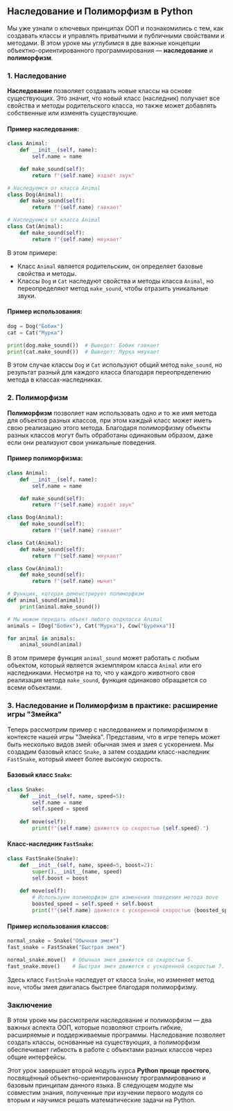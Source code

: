 ## Наследование и Полиморфизм в Python

Мы уже узнали о ключевых принципах ООП и познакомились с тем, как создавать классы и управлять приватными и публичными свойствами и методами. В этом уроке мы углубимся в две важные концепции объектно-ориентированного программирования — **наследование** и **полиморфизм**.

### 1. Наследование

**Наследование** позволяет создавать новые классы на основе существующих. Это значит, что новый класс (наследник) получает все свойства и методы родительского класса, но также может добавлять собственные или изменять существующие.

#### Пример наследования:

```python
class Animal:
    def __init__(self, name):
        self.name = name

    def make_sound(self):
        return f"{self.name} издаёт звук"

# Наследуемся от класса Animal
class Dog(Animal):
    def make_sound(self):
        return f"{self.name} гавкает"

# Наследуемся от класса Animal
class Cat(Animal):
    def make_sound(self):
        return f"{self.name} мяукает"
```

В этом примере:
- Класс `Animal` является родительским, он определяет базовые свойства и методы.
- Классы `Dog` и `Cat` наследуют свойства и методы класса `Animal`, но переопределяют метод `make_sound`, чтобы отразить уникальные звуки.

#### Пример использования:

```python
dog = Dog("Бобик")
cat = Cat("Мурка")

print(dog.make_sound())  # Выведет: Бобик гавкает
print(cat.make_sound())  # Выведет: Мурка мяукает
```

В этом случае классы `Dog` и `Cat` используют общий метод `make_sound`, но результат разный для каждого класса благодаря переопределению метода в классах-наследниках.

### 2. Полиморфизм

**Полиморфизм** позволяет нам использовать одно и то же имя метода для объектов разных классов, при этом каждый класс может иметь свою реализацию этого метода. Благодаря полиморфизму объекты разных классов могут быть обработаны одинаковым образом, даже если они реализуют свои уникальные поведения.

#### Пример полиморфизма:

```python
class Animal:
    def __init__(self, name):
        self.name = name

    def make_sound(self):
        return f"{self.name} издаёт звук"

class Dog(Animal):
    def make_sound(self):
        return f"{self.name} гавкает"

class Cat(Animal):
    def make_sound(self):
        return f"{self.name} мяукает"

class Cow(Animal):
    def make_sound(self):
        return f"{self.name} мычит"

# Функция, которая демонстрирует полиморфизм
def animal_sound(animal):
    print(animal.make_sound())

# Мы можем передать объект любого подкласса Animal
animals = [Dog("Бобик"), Cat("Мурка"), Cow("Бурёнка")]

for animal in animals:
    animal_sound(animal)
```

В этом примере функция `animal_sound` может работать с любым объектом, который является экземпляром класса `Animal` или его наследниками. Несмотря на то, что у каждого животного своя реализация метода `make_sound`, функция одинаково обращается со всеми объектами.

### 3. Наследование и Полиморфизм в практике: расширение игры "Змейка"

Теперь рассмотрим пример с наследованием и полиморфизмом в контексте нашей игры "Змейка". Представим, что в игре теперь может быть несколько видов змей: обычная змея и змея с ускорением. Мы создадим базовый класс `Snake`, а затем создадим класс-наследник `FastSnake`, который имеет более высокую скорость.

#### Базовый класс `Snake`:

```python
class Snake:
    def __init__(self, name, speed=5):
        self.name = name
        self.speed = speed
    
    def move(self):
        print(f"{self.name} движется со скоростью {self.speed}.")
```

#### Класс-наследник `FastSnake`:

```python
class FastSnake(Snake):
    def __init__(self, name, speed=5, boost=2):
        super().__init__(name, speed)
        self.boost = boost
    
    def move(self):
        # Используем полиморфизм для изменения поведения метода move
        boosted_speed = self.speed + self.boost
        print(f"{self.name} движется с ускоренной скоростью {boosted_speed}.")
```

#### Пример использования классов:

```python
normal_snake = Snake("Обычная змея")
fast_snake = FastSnake("Быстрая змея")

normal_snake.move()  # Обычная змея движется со скоростью 5.
fast_snake.move()    # Быстрая змея движется с ускоренной скоростью 7.
```

Здесь класс `FastSnake` наследует от класса `Snake`, но изменяет метод `move`, чтобы змея двигалась быстрее благодаря полиморфизму.

### Заключение

В этом уроке мы рассмотрели наследование и полиморфизм — два важных аспекта ООП, которые позволяют строить гибкие, расширяемые и поддерживаемые программы. Наследование позволяет создать классы, основанные на существующих, а полиморфизм обеспечивает гибкость в работе с объектами разных классов через общие интерфейсы.

Этот урок завершает второй модуль курса **Python проще простого**, посвящённый объектно-ориентированному программированию и базовым принципам данного языка. В следующем модуле мы совместим знания, полученные при изучении первого модуля со вторым и научимся решать математические задачи на Python.
